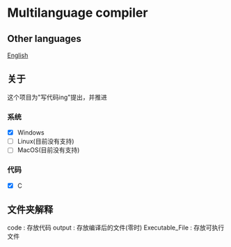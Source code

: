 # Multilanguage compiler
## Other languages
[English](https://github.com/21dyz21/MultilanguageCompiler/blob/main/README_en.md)
## 关于
这个项目为"写代码ing"提出，并推进
### 系统
* [x] Windows
* [ ] Linux(目前没有支持)
* [ ] MacOS(目前没有支持)
### 代码
* [x] C
## 文件夹解释
code : 存放代码
output : 存放编译后的文件(零时)
Executable_File : 存放可执行文件 